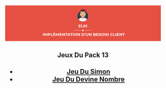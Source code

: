 <p align="center">
    <img width = 900px src="https://github.com/TomPlanche/S1.01/blob/main/vignette.jpeg">
</p>




<div align="center">

<h2 align="center">Jeux Du Pack 13<h2>



* [Jeu Du Simon](https://github.com/TomPlanche/S1.01/tree/main/jeu%20du%20simon)
* [Jeu Du Devine Nombre](https://github.com/TomPlanche/S1.01/tree/main/devine%20nombre)

</div>


